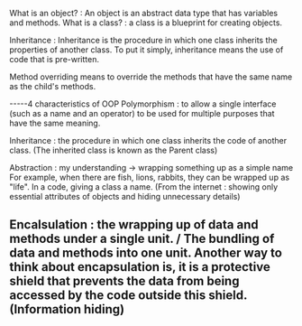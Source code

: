 What is an object? : An object is an abstract data type that has variables and methods.
What is a class? : a class is a blueprint for creating objects.

Inheritance : Inheritance is the procedure in which one class inherits the properties of another class.
To put it simply, inheritance means the use of code that is pre-written.

Method overriding means to override the methods that have the same name as the child's methods.

-----4 characteristics of OOP
Polymorphism : to allow a single interface (such as a name and an operator) to be used for multiple purposes that have the same
meaning.

Inheritance : the procedure in which one class inherits the code of another class. (The inherited class is known as the Parent class)

Abstraction : my understanding -> wrapping something up as a simple name
For example, when there are fish, lions, rabbits, they can be wrapped up as "life". In a code, giving a class a name.
(From the internet : showing only essential attributes of objects and hiding unnecessary details)

Encalsulation :  the wrapping up of data and methods under a single unit. / The bundling of data and methods into one unit.
Another way to think about encapsulation is, it is a protective shield that prevents the data from being accessed by the code outside this shield. (Information hiding)
-----
